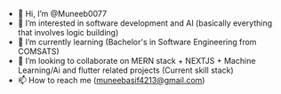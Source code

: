 - 👋 Hi, I’m @Muneeb0077
- 👀 I’m interested in software development and AI (basically everything that involves logic building)
- 🌱 I’m currently learning (Bachelor's in Software Engineering from COMSATS)
- 💞️ I’m looking to collaborate on MERN stack + NEXTJS + Machine Learning/Ai and flutter related projects (Current skill stack)
- 📫 How to reach me (muneebasif4213@gmail.com)

<!---
Muneeb0077/Muneeb0077 is a ✨ special ✨ repository because its `README.md` (this file) appears on your GitHub profile.
You can click the Preview link to take a look at your changes.
--->
